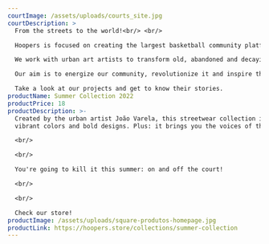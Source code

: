 ```yaml
---
courtImage: /assets/uploads/courts_site.jpg
courtDescription: >
  From the streets to the world!<br/> <br/>

  Hoopers is focused on creating the largest basketball community platform in the world.<br/> <br/>

  We work with urban art artists to transform old, abandoned and decaying basket courts into new, renovated and iconic locations for their cities.<br/> <br/>

  Our aim is to energize our community, revolutionize it and inspire the next generation of talent to fall in love with our sport and our way of life.<br/> <br/>

  Take a look at our projects and get to know their stories.
productName: Summer Collection 2022
productPrice: 18
productDescription: >-
  Created by the urban artist João Varela, this streetwear collection is full of
  vibrant colors and bold designs. Plus: it brings you the voices of the game.

  <br/>

  <br/>

  You're going to kill it this summer: on and off the court!

  <br/>

  <br/>

  Check our store!
productImage: /assets/uploads/square-produtos-homepage.jpg
productLink: https://hoopers.store/collections/summer-collection
---
```

